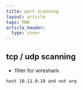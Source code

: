 ```yaml
---
title: port scanning
layout: article
tags: PWK
article_header:
  type: cover
---
```


## tcp / udp scanning

- filter for wireshark

```bash
host 10.11.0.18 and not arp
```
